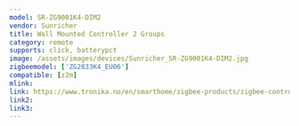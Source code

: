 ```yaml
---
model: SR-ZG9001K4-DIM2
vendor: Sunricher
title: Wall Mounted Controller 2 Groups
category: remote
supports: click, batterypct
image: /assets/images/devices/Sunricher_SR-ZG9001K4-DIM2.jpg
zigbeemodel: ['ZG2833K4_EU06']
compatible: [z2m]
mlink: 
link: https://www.tronika.no/en/smarthome/zigbee-products/zigbee-controllers/wall-controller-zg9001k4-dim2.html
link2: 
link3: 
---
```

